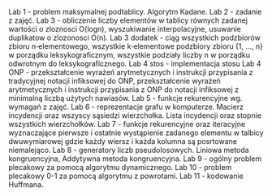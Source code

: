 Lab 1 - problem maksymalnej podtablicy. Algorytm Kadane.
Lab 2 - zadanie z zajęć.
Lab 3 - obliczenie liczby elementów w tablicy równych zadanej wartości o zloznosci O(logn), wyszukiwanie interpolacyjne, usuwanie duplikatow o zlozonosci O(n).
Lab 3 dodatek - ciąg wszystkich podzbiorów zbioru n‐elementowego, wszystkie k‐elementowe podzbiory zbioru {1, ..., n} w porządku leksykograficznym, wszystkie podziały liczby n w porządku odwrotnym do leksykograficznego.
Lab 4 stos - implementacja stosu
Lab 4 ONP - przekształcenie wyrażeń arytmetycznych i instrukcji przypisania z tradycyjnej notacji infiksowej do ONP, przekształcenie wyrażeń arytmetycznych i instrukcji przypisania z ONP do notacji infiksowej z minimalną liczbą użytych nawiasów.
Lab 5 - funkcje rekurencyjne wg. wymagań z zajęć. 
Lab 6 - reprezentacje grafu w komputerze. Macierz incydencji oraz wszyscy sąsiedzi wierzchołka. Lista incydencji oraz stopnie wszystkich wierzchołków.
Lab 7 - funkcje rekurencyjne oraz iteracyjne wyznaczające pierwsze i ostatnie wystąpienie zadanego elementu w talbicy dwuwymiarowej gdzie każdy wiersz i każda kolumna są posrtowane niemalejąco.
Lab 8 - generatory liczb pseudolosowych. Liniowa metoda kongruencyjna, Addytywna metoda kongruencyjna.
Lab 9 - ogólny problem plecakowy za pomocą algorytmu dynamicznego. 
Lab 10 - problem plecakowy 0-1 za pomocą algorytmu z powrotami. 
Lab 11 - kodowanie Huffmana.
